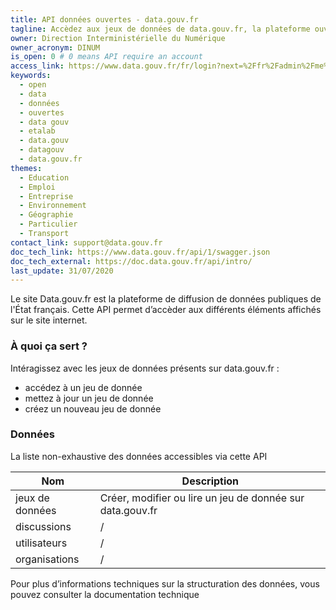 ```yaml
---
title: API données ouvertes - data.gouv.fr
tagline: Accèdez aux jeux de données de data.gouv.fr, la plateforme ouvertes des données publiques françaises
owner: Direction Interministérielle du Numérique
owner_acronym: DINUM
is_open: 0 # 0 means API require an account
access_link: https://www.data.gouv.fr/fr/login?next=%2Ffr%2Fadmin%2Fme%2F#apikey
keywords:
  - open
  - data
  - données
  - ouvertes
  - data gouv
  - etalab
  - data.gouv
  - datagouv
  - data.gouv.fr
themes:
  - Education
  - Emploi
  - Entreprise
  - Environnement
  - Géographie
  - Particulier
  - Transport
contact_link: support@data.gouv.fr
doc_tech_link: https://www.data.gouv.fr/api/1/swagger.json
doc_tech_external: https://doc.data.gouv.fr/api/intro/
last_update: 31/07/2020
---
```


Le site <External href="data.gouv.fr">Data.gouv.fr</External> est la plateforme de diffusion de données publiques de l'État français. Cette API permet d’accèder aux différents éléments affichés sur le site internet.

### À quoi ça sert ?

Intéragissez avec les jeux de données présents sur data.gouv.fr :

- accédez à un jeu de donnée
- mettez à jour un jeu de donnée
- créez un nouveau jeu de donnée

### Données

La liste non-exhaustive des données accessibles via cette API

| Nom             | Description                                                                                        |
| --------------- | -------------------------------------------------------------------------------------------------- |
| jeux de données | Créer, modifier ou lire un jeu de donnée sur <External href="data.gouv.fr">data.gouv.fr</External> |
| discussions     | /                                                                                                  |
| utilisateurs    | /                                                                                                  |
| organisations   | /                                                                                                  |

Pour plus d’informations techniques sur la structuration des données, vous pouvez <External href='/documentation/api_data_gouv'>consulter la documentation technique</External>
